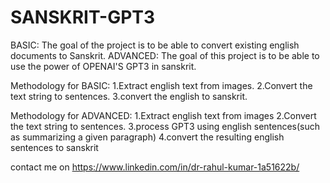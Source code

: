 # SANSKRIT-GPT3

BASIC: The goal of the project is to be able to convert existing english documents to Sanskrit.
ADVANCED: The goal of this project is to be able to use the power of OPENAI'S GPT3 in sanskrit.

Methodology for BASIC: 
  1.Extract english text from images.
  2.Convert the text string to sentences. 
  3.convert the english to sanskrit.
  
  Methodology for ADVANCED:
    1.Extract english text from images
    2.Convert the text string to sentences.
    3.process GPT3 using english sentences(such as summarizing a given paragraph)
    4.convert the resulting english sentences to sanskrit

contact me on 
https://www.linkedin.com/in/dr-rahul-kumar-1a51622b/

